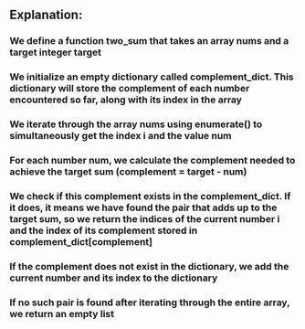 ## Explanation:

### We define a function two_sum that takes an array nums and a target integer target

### We initialize an empty dictionary called complement_dict. This dictionary will store the complement of each number encountered so far, along with its index in the array

### We iterate through the array nums using enumerate() to simultaneously get the index i and the value num

### For each number num, we calculate the complement needed to achieve the target sum (complement = target - num)

### We check if this complement exists in the complement_dict. If it does, it means we have found the pair that adds up to the target sum, so we return the indices of the current number i and the index of its complement stored in complement_dict[complement]

### If the complement does not exist in the dictionary, we add the current number and its index to the dictionary

### If no such pair is found after iterating through the entire array, we return an empty list
